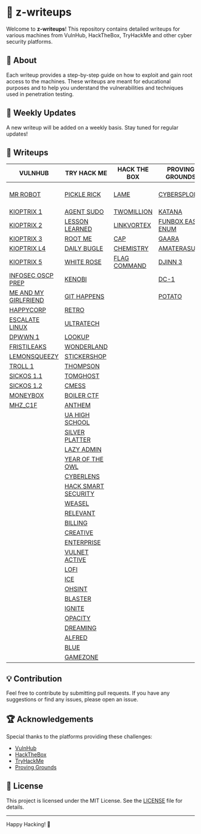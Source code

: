 # 📜 z-writeups

Welcome to **z-writeups**! This repository contains detailed writeups for various machines from VulnHub, HackTheBox, TryHackMe and other cyber security platforms.

## 🚀 About

Each writeup provides a step-by-step guide on how to exploit and gain root access to the machines. These writeups are meant for educational purposes and to help you understand the vulnerabilities and techniques used in penetration testing.

## 📅 Weekly Updates

A new writeup will be added on a weekly basis. Stay tuned for regular updates!

## 📂 Writeups

| **VULNHUB**                                                                                            | **TRY HACK ME**                                                                                | **HACK THE BOX**                                                            | **PROVING GROUNDS**                                                           | **MISC**                                                                   |
| ------------------------------------------------------------------------------------------------------ | ---------------------------------------------------------------------------------------------- | --------------------------------------------------------------------------- | ----------------------------------------------------------------------------- | -------------------------------------------------------------------------- |
| [MR ROBOT](VULNHUB%20MACHINES/MR%20ROBOT/MR%20ROBOT.md)                                                | [PICKLE RICK](TRYHACKME%20MACHINES/PICKLE%20RICK/PICKLE%20RICK.md)                             | [LAME](HACKTHEBOX%20MACHINES/EASY/LAME/LAME.md)                             | [CYBERSPLOIT1](PROVING%20GROUNDS/CYBERSPLOIT1/CYBERSPLOIT1.md)                | [PENTEST PURSUE CTF](CTF/PENTEST%20PURSUE%20CTF/PENTEST%20PURSUE%20CTF.md) |
| [KIOPTRIX 1](VULNHUB%20MACHINES/KIOPTRIX%20SERIES/KIOPTRIX%201/KIOPTRIX%201.md)                        | [AGENT SUDO](TRYHACKME%20MACHINES/AGENT%20SUDO/AGENT%20SUDO.md)                                | [TWOMILLION](HACKTHEBOX%20MACHINES/EASY/TWOMILLION/TWOMILLION.md)           | [KATANA](PROVING%20GROUNDS/KATANA/KATANA.md)                                  |                                                                            |
| [KIOPTRIX 2](VULNHUB%20MACHINES/KIOPTRIX%20SERIES/KIOPTRIX%202/KIOPTRIX%202.md)                        | [LESSON LEARNED](TRYHACKME%20MACHINES/LESSON%20LEARNED/LESSON%20LEARNED.md)                    | [LINKVORTEX](HACKTHEBOX%20MACHINES/EASY/LINKVORTEX/LINKVORTEX.md)           | [FUNBOX EASY ENUM](PROVING%20GROUNDS/FUNBOX-EASYENUM/FUNBOX%20EASY%20ENUM.md) |                                                                            |
| [KIOPTRIX 3](VULNHUB%20MACHINES/KIOPTRIX%20SERIES/KIOPTRIX%203/KIOPTRIX%203.md)                        | [ROOT ME](TRYHACKME%20MACHINES/ROOTME/ROOT%20ME.md)                                            | [CAP](HACKTHEBOX%20MACHINES/EASY/CAP/CAP.md)                                | [GAARA](PROVING%20GROUNDS/GAARA/GAARA.md)                                     |                                                                            |
| [KIOPTRIX L4](VULNHUB%20MACHINES/KIOPTRIX%20SERIES/KIOPTRIX%204/KIOPTRIX%20L4.md)                      | [DAILY BUGLE](TRYHACKME%20MACHINES/DAILY%20BUGLE/DAILY%20BUGLE.md)                             | [CHEMISTRY](HACKTHEBOX%20MACHINES/EASY/CHEMISTRY/CHEMISTRY.md)              | [AMATERASU](PROVING%20GROUNDS/AMATERASU/AMATERASU.md)                         |                                                                            |
| [KIOPTRIX 5](VULNHUB%20MACHINES/KIOPTRIX%20SERIES/KIOPTRIX%205/KIOPTRIX%205.md)                        | [WHITE ROSE](TRYHACKME%20MACHINES/WHITEROSE/WHITE%20ROSE.md)                                   | [FLAG COMMAND](HACKTHEBOX%20MACHINES/EASY/FLAG%20COMMAND/FLAG%20COMMAND.md) | [DJINN 3](PROVING%20GROUNDS/DJINN%203/DJINN%203.md)                           |                                                                            |
| [INFOSEC OSCP PREP](VULNHUB%20MACHINES/INFOSEC%20BOXES/INFOSEC%20OSCP%20PREP/INFOSEC%20OSCP%20PREP.md) | [KENOBI](TRYHACKME%20MACHINES/KENOBI/KENOBI.md)                                                |                                                                             | [DC-1](PROVING%20GROUNDS/DC-1/DC-1.md)                                        |                                                                            |
| [ME AND MY GIRLFRIEND](VULNHUB%20MACHINES/ME%20AND%20MY%20GIRLFRIEND/ME%20AND%20MY%20GIRLFRIEND.md)    | [GIT HAPPENS](TRYHACKME%20MACHINES/GIT%20HAPPENS/GIT%20HAPPENS.md)                             |                                                                             | [POTATO](PROVING%20GROUNDS/POTATO/POTATO.md)                                  |                                                                            |
| [HAPPYCORP](VULNHUB%20MACHINES/HAPPYCORP/HAPPYCORP.md)                                                 | [RETRO](TRYHACKME%20MACHINES/RETRO/RETRO.md)                                                   |                                                                             |                                                                               |                                                                            |
| [ESCALATE LINUX](VULNHUB%20MACHINES/ESCALATE%20LINUX/ESCALATE%20LINUX.md)                              | [ULTRATECH](TRYHACKME%20MACHINES/ULTRATECH/ULTRATECH.md)                                       |                                                                             |                                                                               |                                                                            |
| [DPWWN 1](VULNHUB%20MACHINES/DPWWN/DPWWN%201/DPWWN%201.md)                                             | [LOOKUP](TRYHACKME%20MACHINES/LOOKUP/LOOKUP.md)                                                |                                                                             |                                                                               |                                                                            |
| [FRISTILEAKS](VULNHUB%20MACHINES/FRISTILEAKS/FRISTILEAKS.md)                                           | [WONDERLAND](TRYHACKME%20MACHINES/WONDERLAND/WONDERLAND.md)                                    |                                                                             |                                                                               |                                                                            |
| [LEMONSQUEEZY](VULNHUB%20MACHINES/LEMONSQUEEZY/LEMONSQUEEZY.md)                                        | [STICKERSHOP](TRYHACKME%20MACHINES/STICKERSHOP/STICKERSHOP.md)                                 |                                                                             |                                                                               |                                                                            |
| [TROLL 1](VULNHUB%20MACHINES/TR0LL/TR0LL%201/TROLL%201.md)                                             | [THOMPSON](TRYHACKME%20MACHINES/THOMPSON/THOMPSON.md)                                          |                                                                             |                                                                               |                                                                            |
| [SICKOS 1.1](VULNHUB%20MACHINES/SICKOS/SICKOS%201.1/SICKOS%201.1.md)                                   | [TOMGHOST](TRYHACKME%20MACHINES/TOMGHOST/TOMGHOST.md)                                          |                                                                             |                                                                               |                                                                            |
| [SICKOS 1.2](VULNHUB%20MACHINES/SICKOS/SICKOS%201.2/SICKOS%201.2.md)                                   | [CMESS](TRYHACKME%20MACHINES/CMESS/CMESS.md)                                                   |                                                                             |                                                                               |                                                                            |
| [MONEYBOX](VULNHUB%20MACHINES/MONEYBOX/MONEYBOX.md)                                                    | [BOILER CTF](TRYHACKME%20MACHINES/BOILER%20CTF/BOILER%20CTF.md)                                |                                                                             |                                                                               |                                                                            |
| [MHZ_C1F](VULNHUB%20MACHINES/MHZ_C1F/MHZ_C1F.md)                                                       | [ANTHEM](TRYHACKME%20MACHINES/ANTHEM/ANTHEM.md)                                                |                                                                             |                                                                               |                                                                            |
|                                                                                                        | [UA HIGH SCHOOL](TRYHACKME%20MACHINES/U.A%20HIGH%20SCHOOL/UA%20HIGH%20SCHOOL.md)               |                                                                             |                                                                               |                                                                            |
|                                                                                                        | [SILVER PLATTER](TRYHACKME%20MACHINES/SILVER%20PLATTER/SILVER%20PLATTER.md)                    |                                                                             |                                                                               |                                                                            |
|                                                                                                        | [LAZY ADMIN](TRYHACKME%20MACHINES/LAZY%20ADMIN/LAZY%20ADMIN.md)                                |                                                                             |                                                                               |                                                                            |
|                                                                                                        | [YEAR OF THE OWL](TRYHACKME%20MACHINES/YEAR%20OF%20THE%20OWL/YEAR%20OF%20THE%20OWL.md)         |                                                                             |                                                                               |                                                                            |
|                                                                                                        | [CYBERLENS](TRYHACKME%20MACHINES/CYBERLENS/CYBERLENS.md)                                       |                                                                             |                                                                               |                                                                            |
|                                                                                                        | [HACK SMART SECURITY](TRYHACKME%20MACHINES/HACK%20SMART%20SECURITY/HACK%20SMART%20SECURITY.md) |                                                                             |                                                                               |                                                                            |
|                                                                                                        | [WEASEL](TRYHACKME%20MACHINES/WEASEL/WEASEL.md)                                                |                                                                             |                                                                               |                                                                            |
|                                                                                                        | [RELEVANT](TRYHACKME%20MACHINES/RELEVANT/RELEVANT.md)                                          |                                                                             |                                                                               |                                                                            |
|                                                                                                        | [BILLING](TRYHACKME%20MACHINES/BILLING/BILLING.md)                                             |                                                                             |                                                                               |                                                                            |
|                                                                                                        | [CREATIVE](TRYHACKME%20MACHINES/CREATIVE/CREATIVE.md)                                          |                                                                             |                                                                               |                                                                            |
|                                                                                                        | [ENTERPRISE](TRYHACKME%20MACHINES/ENTERPRISE/ENTERPRISE.md)                                    |                                                                             |                                                                               |                                                                            |
|                                                                                                        | [VULNET ACTIVE](TRYHACKME%20MACHINES/VULNET%20ACTIVE/VULNET%20ACTIVE.md)                       |                                                                             |                                                                               |                                                                            |
|                                                                                                        | [LOFI](TRYHACKME%20MACHINES/LOFI/LOFI.md)                                                      |                                                                             |                                                                               |                                                                            |
|                                                                                                        | [ICE](TRYHACKME%20MACHINES/ICE/ICE.md)                                                         |                                                                             |                                                                               |                                                                            |
|                                                                                                        | [OHSINT](TRYHACKME%20MACHINES/OHSINT/OHSINT.md)                                                |                                                                             |                                                                               |                                                                            |
|                                                                                                        | [BLASTER](TRYHACKME%20MACHINES/BLASTER/BLASTER.md)                                             |                                                                             |                                                                               |                                                                            |
|                                                                                                        | [IGNITE](TRYHACKME%20MACHINES/IGNITE/IGNITE.md)                                                |                                                                             |                                                                               |                                                                            |
|                                                                                                        | [OPACITY](TRYHACKME%20MACHINES/OPACITY/OPACITY.md)                                             |                                                                             |                                                                               |                                                                            |
|                                                                                                        | [DREAMING](TRYHACKME%20MACHINES/DREAMING/DREAMING.md)                                          |                                                                             |                                                                               |                                                                            |
|                                                                                                        | [ALFRED](TRYHACKME%20MACHINES/ALFRED/ALFRED.md)                                                |                                                                             |                                                                               |                                                                            |
|                                                                                                        | [BLUE](TRYHACKME%20MACHINES/BLUE/BLUE.md)                                                      |                                                                             |                                                                               |                                                                            |
|                                                                                                        | [GAMEZONE](TRYHACKME%20MACHINES/GAMEZONE/GAMEZONE.md)                                          |                                                                             |                                                                               |                                                                            |

## 💡 Contribution

Feel free to contribute by submitting pull requests. If you have any suggestions or find any issues, please open an issue.

## 🏆 Acknowledgements

Special thanks to the platforms providing these challenges:

- [VulnHub](https://www.vulnhub.com/)
- [HackTheBox](https://www.hackthebox.eu/)
- [TryHackMe](https://tryhackme.com/)
- [Proving Grounds](https://www.offsec.com/labs/individual/)

## 📄 License

This project is licensed under the MIT License. See the [LICENSE](LICENSE) file for details.

---

Happy Hacking! 🎉
